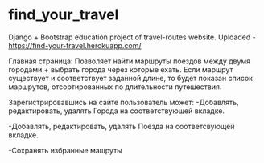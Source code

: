 # find_your_travel
Django + Bootstrap education project of travel-routes website. Uploaded - https://find-your-travel.herokuapp.com/


Главная страница:
Позволяет найти маршруты поездов между двумя городами + выбрать города через которые ехать.
Если маршрут существует и соответствует заданной длине, то будет показан список маршрутов, отсортированных по длительности путешествия.

Зарегистрировавшись на сайте пользователь может:
-Добавлять, редактировать, удалять Города на соответствующей вкладке.

-Добавлять, редактировать, удалять Поезда на соответсвующей вкладке.

-Сохранять избранные машруты

